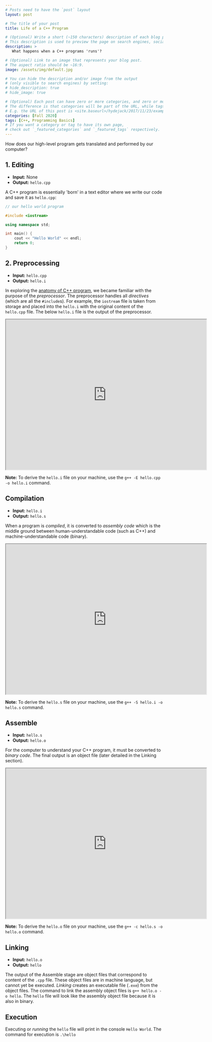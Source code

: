```yaml
---
# Posts need to have the `post` layout
layout: post

# The title of your post
title: Life of a C++ Program

# (Optional) Write a short (~150 characters) description of each blog post.
# This description is used to preview the page on search engines, social media, etc.
description: >
   What happens when a C++ programs 'runs'?

# (Optional) Link to an image that represents your blog post.
# The aspect ratio should be ~16:9.
image: /assets/img/default.jpg

# You can hide the description and/or image from the output
# (only visible to search engines) by setting:
# hide_description: true
# hide_image: true

# (Optional) Each post can have zero or more categories, and zero or more tags.
# The difference is that categories will be part of the URL, while tags will not.
# E.g. the URL of this post is <site.baseurl>/hydejack/2017/11/23/example-content/
categories: [Fall 2020]
tags: [C++, Programming Basics]
# If you want a category or tag to have its own page,
# check out `_featured_categories` and `_featured_tags` respectively.
---
```

How does our high-level program gets translated and performed by our computer?

## 1. Editing

- **Input:** None
- **Output:** `hello.cpp`

A C++ program is essentially 'born' in a text editor where we write our code and save it as `hello.cpp`:

```cpp
// our hello world program

#include <iostream>

using namespace std;

int main() {
	cout << "Hello World" << endl;
	return 0;
}
```

## 2. Preprocessing

- **Input:** `hello.cpp`
- **Output:** `hello.i`

In exploring the [anatomy of C++ program](https://ramnauth.github.io/cs%20102/2019/01/29/anatomy/), we became familiar with the purpose of the *preprocessor*. 
The preprocessor handles all *directives* (which are all the `#include`s). For example, the `iostream` file is taken from storage and placed 
into the `hello.i` with the original content of the `hello.cpp` file. The below `hello.i` file is the output of the preprocessor. 

<iframe src="https://drive.google.com/file/d/1-tytxUltsw_W8R2dczXJjHl3yuskXX70/preview" width="640" height="480"></iframe> 

**Note:** To derive the `hello.i` file on your machine, use the `g++ -E hello.cpp -o hello.i` command.

## Compilation

- **Input:** `hello.i`
- **Output:** `hello.s`

When a program is *compiled*, it is converted to *assembly code* which is the middle ground between human-understandable code (such as C++) and machine-understandable code (binary).

<iframe src="https://drive.google.com/file/d/1zOq9uhbvaoopJwPeynDTfIywe3b1el6v/preview" width="640" height="480"></iframe>

**Note:** To derive the `hello.s` file on your machine, use the `g++ -S hello.i -o hello.s` command.

## Assemble

- **Input:** `hello.s`
- **Output:** `hello.o`

For the computer to understand your C++ program, it must be converted to *binary code*. The final output is an object file (later detailed in the Linking section). 

<iframe src="https://drive.google.com/file/d/1YdF6DSm45XJMyULuVFhTJ8TinD09ZiB3/preview" width="640" height="480"></iframe>

**Note:** To derive the `hello.o` file on your machine, use the `g++ -c hello.s -o hello.o` command.

## Linking

- **Input:** `hello.o`
- **Output:** `hello`

The output of the Assemble stage are object files that correspond to content of the `.cpp` file. These object files are in machine language, but cannot yet be executed. *Linking* creates an executable file (`.exe`) from the object files. The command to link the assembly object files is `g++ hello.o -o hello`.
The `hello` file will look like the assembly object file because it is also in binary.

## Execution

Executing or *running* the `hello` file will print in the console `Hello World`. The command for execution is `.\hello`